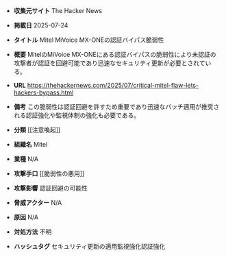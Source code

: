 - **収集元サイト**
The Hacker News

- **掲載日**
2025-07-24

- **タイトル**
Mitel MiVoice MX-ONEの認証バイパス脆弱性

- **概要**
MitelのMiVoice MX-ONEにある認証バイパスの脆弱性により未認証の攻撃者が認証を回避可能であり迅速なセキュリティ更新が必要とされている。

- **URL**
https://thehackernews.com/2025/07/critical-mitel-flaw-lets-hackers-bypass.html

- **備考**
この脆弱性は認証回避を許すため重要であり迅速なパッチ適用が推奨される認証強化や監視体制の強化も必要である。

- **分類**
[[注意喚起]]

- **組織名**
Mitel

- **業種**
N/A

- **攻撃手口**
[[脆弱性の悪用]]

- **攻撃影響**
認証回避の可能性

- **脅威アクター**
N/A

- **原因**
N/A

- **対処方法**
不明

- **ハッシュタグ**
セキュリティ更新の適用監視強化認証強化
